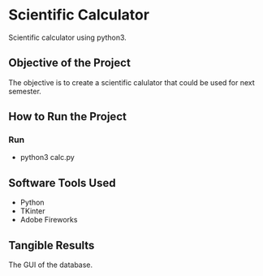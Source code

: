 # Scientific Calculator

Scientific calculator using python3. 

## Objective of the Project

The objective is to create a scientific calulator that could be used for next semester. 

## How to Run the Project

### Run

- python3 calc.py

## Software Tools Used

- Python 
- TKinter
- Adobe Fireworks

## Tangible Results

The GUI of the database.
